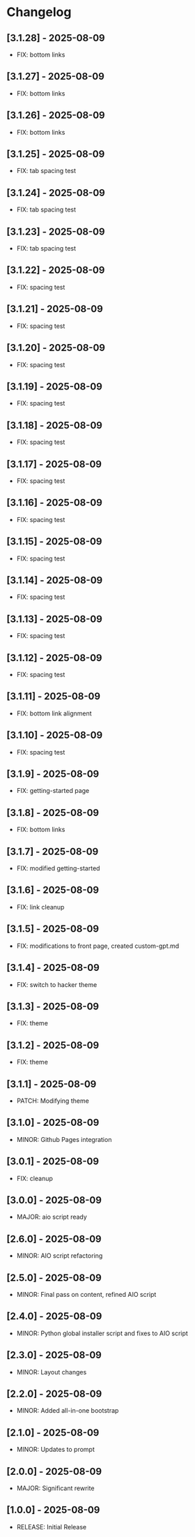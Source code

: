 # Changelog

## [3.1.28] - 2025-08-09
- FIX: bottom links

## [3.1.27] - 2025-08-09
- FIX: bottom links

## [3.1.26] - 2025-08-09
- FIX: bottom links

## [3.1.25] - 2025-08-09
- FIX: tab spacing test

## [3.1.24] - 2025-08-09
- FIX: tab spacing test

## [3.1.23] - 2025-08-09
- FIX: tab spacing test

## [3.1.22] - 2025-08-09
- FIX: spacing test

## [3.1.21] - 2025-08-09
- FIX: spacing test

## [3.1.20] - 2025-08-09
- FIX: spacing test

## [3.1.19] - 2025-08-09
- FIX: spacing test

## [3.1.18] - 2025-08-09
- FIX: spacing test

## [3.1.17] - 2025-08-09
- FIX: spacing test

## [3.1.16] - 2025-08-09
- FIX: spacing test

## [3.1.15] - 2025-08-09
- FIX: spacing test

## [3.1.14] - 2025-08-09
- FIX: spacing test

## [3.1.13] - 2025-08-09
- FIX: spacing test

## [3.1.12] - 2025-08-09
- FIX: spacing test

## [3.1.11] - 2025-08-09
- FIX: bottom link alignment

## [3.1.10] - 2025-08-09
- FIX: spacing test

## [3.1.9] - 2025-08-09
- FIX: getting-started page

## [3.1.8] - 2025-08-09
- FIX: bottom links

## [3.1.7] - 2025-08-09
- FIX: modified getting-started

## [3.1.6] - 2025-08-09
- FIX: link cleanup

## [3.1.5] - 2025-08-09
- FIX: modifications to front page, created custom-gpt.md

## [3.1.4] - 2025-08-09
- FIX: switch to hacker theme

## [3.1.3] - 2025-08-09
- FIX: theme

## [3.1.2] - 2025-08-09
- FIX: theme

## [3.1.1] - 2025-08-09
- PATCH: Modifying theme

## [3.1.0] - 2025-08-09
- MINOR: Github Pages integration

## [3.0.1] - 2025-08-09
- FIX: cleanup

## [3.0.0] - 2025-08-09
- MAJOR: aio script ready

## [2.6.0] - 2025-08-09
- MINOR: AIO script refactoring

## [2.5.0] - 2025-08-09
- MINOR: Final pass on content, refined AIO script

## [2.4.0] - 2025-08-09
- MINOR: Python global installer script and fixes to AIO script

## [2.3.0] - 2025-08-09
- MINOR: Layout changes

## [2.2.0] - 2025-08-09
- MINOR: Added all-in-one bootstrap

## [2.1.0] - 2025-08-09
- MINOR: Updates to prompt

## [2.0.0] - 2025-08-09
- MAJOR: Significant rewrite

## [1.0.0] - 2025-08-09
- RELEASE: Initial Release